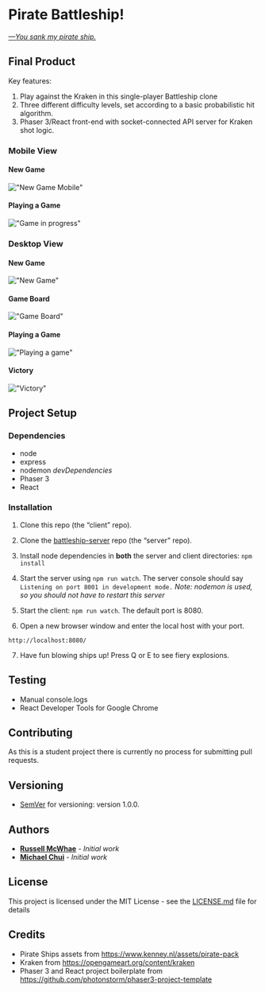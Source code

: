 # Pirate Battleship!

[*—You sank my pirate ship.*](https://www.youtube.com/watch?v=GkwMDkfrZ1M)

## Final Product

Key features:
1) Play against the Kraken in this single-player Battleship clone
2) Three different difficulty levels, set according to a basic probabilistic hit algorithm.
3) Phaser 3/React front-end with socket-connected API server for Kraken shot logic.

### Mobile View

#### New Game
!["New Game Mobile"](./docs/battleship_mobile.png)

#### Playing a Game
!["Game in progress"](./docs/battleship_mobile_gaming.png)

### Desktop View

#### New Game
!["New Game"](./docs/battleship_newgame.png)

#### Game Board
!["Game Board"](./docs/battleship_gameboard.png)

#### Playing a Game
!["Playing a game"](./docs/battleship_game-in-progress.png)

#### Victory
!["Victory"](./docs/battleship_victory.png)


## Project Setup

### Dependencies

- node
- express
- nodemon *devDependencies*
- Phaser 3
- React

### Installation

1. Clone this repo (the “client” repo).

2. Clone the [battleship-server](https://github.com/mikel-k-khui/battleship-server) repo (the “server” repo).

3. Install node dependencies in **both** the server and client directories: `npm install`

4. Start the server using `npm run watch`. The server console should say `Listening on port 8001 in development mode.`
*Note: nodemon is used, so you should not have to restart this server*

5. Start the client: `npm run watch`. The default port is 8080.

6. Open a new browser window and enter the local host with your port.
```
http://localhost:8080/
```

7. Have fun blowing ships up! Press Q or E to see fiery explosions.

## Testing

* Manual console.logs
* React Developer Tools for Google Chrome

## Contributing

As this is a student project there is currently no process for submitting pull requests.

## Versioning

* [SemVer](http://semver.org/) for versioning: version 1.0.0.

## Authors

* [**Russell McWhae**](https://github.com/rmcwhae) - *Initial work*
* [**Michael Chui**](https://github.com/mikel-k-khui) - *Initial work*

## License

This project is licensed under the MIT License - see the [LICENSE.md](LICENSE.md) file for details

## Credits

* Pirate Ships assets from https://www.kenney.nl/assets/pirate-pack
* Kraken from https://opengameart.org/content/kraken
* Phaser 3 and React project boilerplate from https://github.com/photonstorm/phaser3-project-template